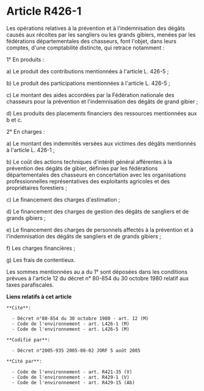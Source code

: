 # Article R426-1

Les opérations relatives à la prévention et à l'indemnisation des dégâts causés aux récoltes par les sangliers ou les grands
gibiers, menées par les fédérations départementales des chasseurs, font l'objet, dans leurs comptes, d'une comptabilité
distincte, qui retrace notamment :

1° En produits :

a) Le produit des contributions mentionnées à l'article L. 426-5 ;

b) Le produit des participations mentionnées à l'article L. 426-5 ;

c) Le montant des aides accordées par la Fédération nationale des chasseurs pour la prévention et l'indemnisation des dégâts
de grand gibier ;

d) Les produits des placements financiers des ressources mentionnées aux b et c.

2° En charges :

a) Le montant des indemnités versées aux victimes des dégâts mentionnés à l'article L. 426-1 ;

b) Le coût des actions techniques d'intérêt général afférentes à la prévention des dégâts de gibier, définies par les
fédérations départementales des chasseurs en concertation avec les organisations professionnelles représentatives des
exploitants agricoles et des propriétaires forestiers ;

c) Le financement des charges d'estimation ;

d) Le financement des charges de gestion des dégâts de sangliers et de grands gibiers ;

e) Le financement des charges de personnels affectés à la prévention et à l'indemnisation des dégâts de sangliers et de
grands gibiers ;

f) Les charges financières ;

g) Les frais de contentieux.

Les sommes mentionnées au a du 1° sont déposées dans les conditions prévues à l'article 12 du décret n° 80-854 du 30 octobre
1980 relatif aux taxes parafiscales.

**Liens relatifs à cet article**

	**Cite**:

	  - Décret n°80-854 du 30 octobre 1980 - art. 12 (M)
	  - Code de l'environnement - art. L426-1 (M)
	  - Code de l'environnement - art. L426-5 (M)

	**Codifié par**:

	  - Décret n°2005-935 2005-08-02 JORF 5 août 2005

	**Cité par**:

	  - Code de l'environnement - art. R421-35 (V)
	  - Code de l'environnement - art. R429-1 (V)
	  - Code de l'environnement - art. R429-15 (Ab)
